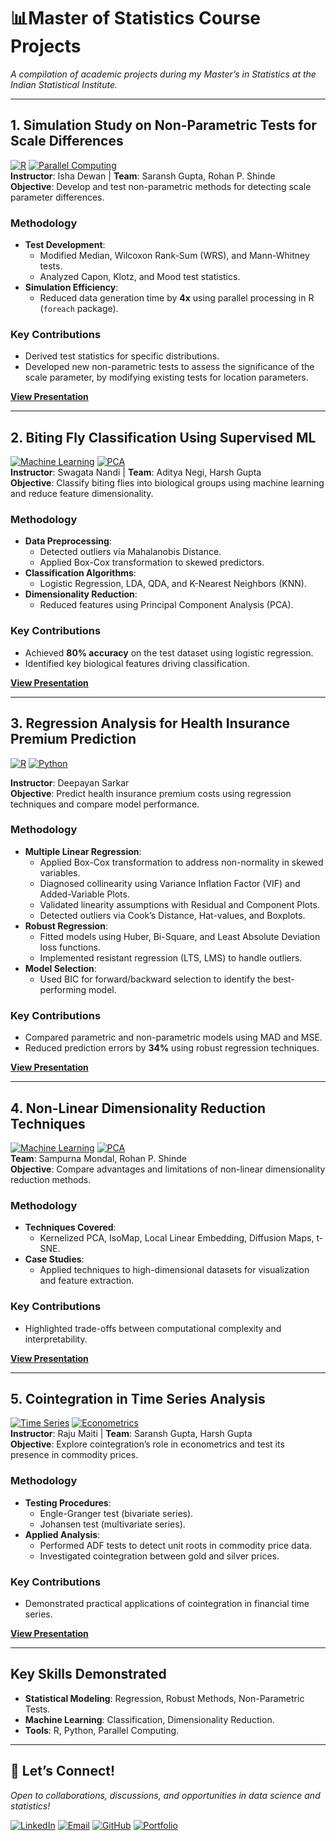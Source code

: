 # 📊**Master of Statistics Course Projects**  
*A compilation of academic projects during my Master’s in Statistics at the Indian Statistical Institute.*  

---

## **1. Simulation Study on Non-Parametric Tests for Scale Differences**  
[![R](https://img.shields.io/badge/-R-276DC3?logo=R)](https://www.r-project.org/) [![Parallel Computing](https://img.shields.io/badge/-Parallel%20Processing-009688)](https://cran.r-project.org/web/packages/foreach/index.html)  
**Instructor**: Isha Dewan | **Team**: Saransh Gupta, Rohan P. Shinde   
**Objective**: Develop and test non-parametric methods for detecting scale parameter differences.  

### **Methodology**  
- **Test Development**:  
  - Modified Median, Wilcoxon Rank-Sum (WRS), and Mann-Whitney tests.  
  - Analyzed Capon, Klotz, and Mood test statistics.  
- **Simulation Efficiency**:  
  - Reduced data generation time by **4x** using parallel processing in R (`foreach` package).  

### **Key Contributions**  
  - Derived test statistics for specific distributions.
  - Developed new non-parametric tests to assess the significance of the scale parameter, by modifying existing tests for location parameters.

**[View Presentation](https://guptayash9274.github.io/LMP_Rank_Tests_for_Scale_NPI/)** 

---

## **2. Biting Fly Classification Using Supervised ML**  
[![Machine Learning](https://img.shields.io/badge/-Machine%20Learning-FF6F00)](https://scikit-learn.org/) [![PCA](https://img.shields.io/badge/-Dimensionality%20Reduction-4A90E2)](https://en.wikipedia.org/wiki/Principal_component_analysis)  
**Instructor**: Swagata Nandi | **Team**: Aditya Negi, Harsh Gupta  
**Objective**: Classify biting flies into biological groups using machine learning and reduce feature dimensionality.  

### **Methodology**  
- **Data Preprocessing**:  
  - Detected outliers via Mahalanobis Distance.  
  - Applied Box-Cox transformation to skewed predictors.  
- **Classification Algorithms**:  
  - Logistic Regression, LDA, QDA, and K-Nearest Neighbors (KNN).  
- **Dimensionality Reduction**:  
  - Reduced features using Principal Component Analysis (PCA).  

### **Key Contributions**  
- Achieved **80% accuracy** on the test dataset using logistic regression.  
- Identified key biological features driving classification.  

**[View Presentation](https://guptayash9274.github.io/Biting_Fly_Data_Analysis/)**  

---

## **3. Regression Analysis for Health Insurance Premium Prediction**  
[![R](https://img.shields.io/badge/-R-276DC3?logo=R)](https://www.r-project.org/) [![Python](https://img.shields.io/badge/-Python-3776AB?logo=Python)](https://www.python.org/)  

**Instructor**: Deepayan Sarkar   
**Objective**: Predict health insurance premium costs using regression techniques and compare model performance.  

### **Methodology**  
- **Multiple Linear Regression**:  
  - Applied Box-Cox transformation to address non-normality in skewed variables.  
  - Diagnosed collinearity using Variance Inflation Factor (VIF) and Added-Variable Plots.  
  - Validated linearity assumptions with Residual and Component Plots.  
  - Detected outliers via Cook’s Distance, Hat-values, and Boxplots.  
- **Robust Regression**:  
  - Fitted models using Huber, Bi-Square, and Least Absolute Deviation loss functions.  
  - Implemented resistant regression (LTS, LMS) to handle outliers.  
- **Model Selection**:  
  - Used BIC for forward/backward selection to identify the best-performing model.  

### **Key Contributions**  
- Compared parametric and non-parametric models using MAD and MSE.  
- Reduced prediction errors by **34%** using robust regression techniques.

**[View Presentation](https://www.isid.ac.in/~deepayan/RT2022/project_submissions/Yash_Gupta/)**  

---

## **4. Non-Linear Dimensionality Reduction Techniques**  
[![Machine Learning](https://img.shields.io/badge/-Machine%20Learning-FF6F00)](https://scikit-learn.org/) [![PCA](https://img.shields.io/badge/-Dimensionality%20Reduction-4A90E2)](https://en.wikipedia.org/wiki/Principal_component_analysis)  
**Team**: Sampurna Mondal, Rohan P. Shinde  
**Objective**: Compare advantages and limitations of non-linear dimensionality reduction methods.  

### **Methodology**  
- **Techniques Covered**:  
  - Kernelized PCA, IsoMap, Local Linear Embedding, Diffusion Maps, t-SNE.  
- **Case Studies**:  
  - Applied techniques to high-dimensional datasets for visualization and feature extraction.  

### **Key Contributions**  
- Highlighted trade-offs between computational complexity and interpretability.  

**[View Presentation](https://guptayash9274.github.io/Non_Linear_Dimensionality_Reduction_Techniques/)**  

---

## **5. Cointegration in Time Series Analysis**  
[![Time Series](https://img.shields.io/badge/-Time%20Series-8E44AD)](https://en.wikipedia.org/wiki/Cointegration) [![Econometrics](https://img.shields.io/badge/-Econometrics-4CAF50)](https://www.stata.com/)  
**Instructor**: Raju Maiti | **Team**: Saransh Gupta, Harsh Gupta   
**Objective**: Explore cointegration’s role in econometrics and test its presence in commodity prices.  

### **Methodology**  
- **Testing Procedures**:  
  - Engle-Granger test (bivariate series).  
  - Johansen test (multivariate series).  
- **Applied Analysis**:  
  - Performed ADF tests to detect unit roots in commodity price data.  
  - Investigated cointegration between gold and silver prices.  

### **Key Contributions**  
- Demonstrated practical applications of cointegration in financial time series.  

**[View Presentation](https://guptayash9274.github.io/Cointegrated_Processes/)**  

---

## **Key Skills Demonstrated**  
- **Statistical Modeling**: Regression, Robust Methods, Non-Parametric Tests.  
- **Machine Learning**: Classification, Dimensionality Reduction.  
- **Tools**: R, Python, Parallel Computing.  

--- 

## 🌟 **Let’s Connect!**  
*Open to collaborations, discussions, and opportunities in data science and statistics!*  

[![LinkedIn](https://img.shields.io/badge/-LinkedIn-0A66C2?logo=LinkedIn)](https://linkedin.com/in/your-profile)  [![Email](https://img.shields.io/badge/-Email-D14836?logo=Gmail)](mailto:guptayash1204@gmail.com)  [![GitHub](https://img.shields.io/badge/-GitHub-181717?logo=GitHub)](https://github.com/your-username)  [![Portfolio](https://img.shields.io/badge/-Portfolio-4285F4?logo=GoogleChrome&logoColor=white)](https://guptayash9274.github.io/)  
